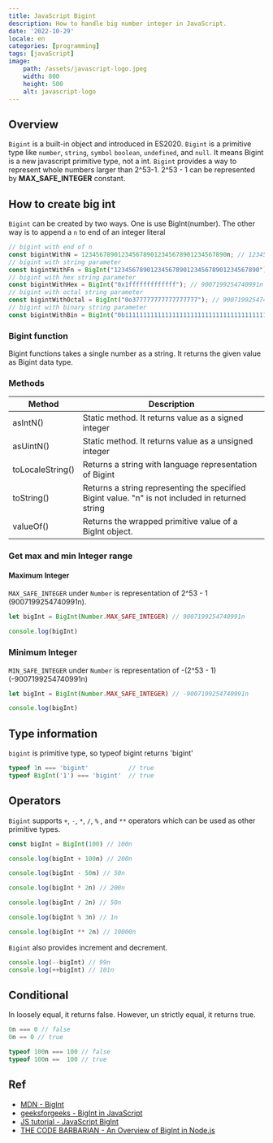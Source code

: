 ```yaml
---
title: JavaScript Bigint
description: How to handle big number integer in JavaScript.
date: '2022-10-29'
locale: en
categories: [programming]
tags: [javaScript]
image:
    path: /assets/javascript-logo.jpeg
    width: 800
    height: 500
    alt: javascript-logo
---
```

## Overview
```Bigint``` is a built-in object and introduced in ES2020.
```Bigint``` is a primitive type like ```number```, ```string```, ```symbol``` ```boolean```, ```undefined```, and ```null```.
It means Bigint is a new javascript primitive type, not a int.
```Bigint``` provides a way to represent whole numbers larger than 2^53-1.
2^53 - 1 can be represented by **MAX_SAFE_INTEGER** constant.

## How to create big int
```Bigint``` can be created by two ways.
One is use BigInt(number).
The other way is to append a ```n``` to end of an integer literal

```js
// bigint with end of n
const bigintWithN = 1234567890123456789012345678901234567890n; // 1234567890123456789012345678901234567890n
// bigint with string parameter
const bigintWithFn = BigInt("1234567890123456789012345678901234567890"); // 1234567890123456789012345678901234567890n
// bigint with hex string parameter
const bigintWithHex = BigInt("0x1fffffffffffff"); // 9007199254740991n
// bigint with octal string parameter
const bigintWithOctal = BigInt("0o377777777777777777"); // 9007199254740991n
// bigint with binary string parameter
const bigintWithBin = BigInt("0b11111111111111111111111111111111111111111111111111111"); //
```

### Bigint function
Bigint functions takes a single number as a string.
It returns the given value as Bigint data type.
### Methods

| Method           | Description                                                                                      |
| ---------------- | ------------------------------------------------------------------------------------------------ |
| asIntN()         | Static method. It returns value as a signed integer                                              |
| asUintN()        | Static method. It returns value as a unsigned integer                                            |
| toLocaleString() | Returns a string with language representation of Bigint                                          |
| toString()       | Returns a string representing the specified Bigint value. "n" is not included in returned string |
| valueOf()        | Returns the wrapped primitive value of a BigInt object.                                          |

### Get max and min Integer range
#### Maximum Integer
```MAX_SAFE_INTEGER``` under ```Number``` is representation of 2^53 - 1 (9007199254740991n).
```js
let bigInt = BigInt(Number.MAX_SAFE_INTEGER) // 9007199254740991n

console.log(bigInt)
```
### Minimum Integer
```MIN_SAFE_INTEGER``` under ```Number``` is representation of -(2^53 - 1) (-9007199254740991n)
```js
let bigInt = BigInt(Number.MAX_SAFE_INTEGER) // -9007199254740991n

console.log(bigInt)
```

## Type information
```bigint``` is primitive type, so typeof bigint returns 'bigint'
```js
typeof 1n === 'bigint'           // true
typeof BigInt('1') === 'bigint'  // true
```

## Operators
```Bigint``` supports ```+```, ```-```, ```*```, ```/```, ```%``` , and ```**``` operators which can be used as other primitive types.
```js
const bigInt = BigInt(100) // 100n

console.log(bigInt + 100n) // 200n

console.log(bigInt - 50n) // 50n

console.log(bigInt * 2n) // 200n

console.log(bigInt / 2n) // 50n

console.log(bigInt % 3n) // 1n

console.log(bigInt ** 2n) // 10000n
```
```Bigint``` also provides increment and decrement.
```js
console.log(--bigInt) // 99n
console.log(++bigInt) // 101n
```

## Conditional
In loosely equal, it returns false. However, un strictly equal, it returns true.
```js
0n === 0 // false
0n == 0 // true

typeof 100n === 100 // false
typeof 100n ==  100 // true
```

## Ref
- [MDN - BigInt](https://developer.mozilla.org/en-US/docs/Web/JavaScript/Reference/Global_Objects/BigInt)
- [geeksforgeeks - BigInt in JavaScript](https://www.geeksforgeeks.org/bigint-in-javascript/)
- [JS tutorial - JavaScript BigInt](https://www.javascripttutorial.net/es-next/javascript-bigint/)
- [THE CODE BARBARIAN - An Overview of BigInt in Node.js](https://thecodebarbarian.com/an-overview-of-bigint-in-node-js.html)
